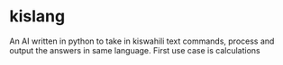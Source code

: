 # kislang
An AI written in python to take in kiswahili text commands, process and output the answers in same language. First use case is calculations
